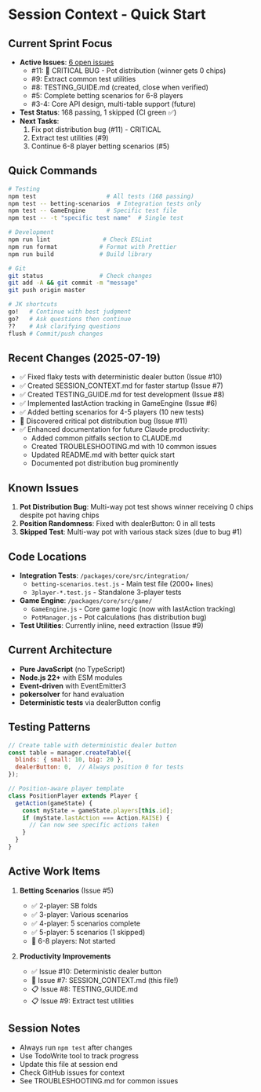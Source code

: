 # Session Context - Quick Start

## Current Sprint Focus
- **Active Issues**: [6 open issues](https://github.com/jkraybill/poker-game-manager/issues)
  - #11: 🐛 CRITICAL BUG - Pot distribution (winner gets 0 chips)
  - #9: Extract common test utilities
  - #8: TESTING_GUIDE.md (created, close when verified)
  - #5: Complete betting scenarios for 6-8 players
  - #3-4: Core API design, multi-table support (future)
- **Test Status**: 168 passing, 1 skipped (CI green ✅)
- **Next Tasks**: 
  1. Fix pot distribution bug (#11) - CRITICAL
  2. Extract test utilities (#9)
  3. Continue 6-8 player betting scenarios (#5)

## Quick Commands
```bash
# Testing
npm test                    # All tests (168 passing)
npm test -- betting-scenarios  # Integration tests only
npm test -- GameEngine      # Specific test file
npm test -- -t "specific test name"  # Single test

# Development
npm run lint               # Check ESLint
npm run format            # Format with Prettier
npm run build             # Build library

# Git
git status                # Check changes
git add -A && git commit -m "message"
git push origin master

# JK shortcuts
go!   # Continue with best judgment
go?   # Ask questions then continue
??    # Ask clarifying questions
flush # Commit/push changes
```

## Recent Changes (2025-07-19)
- ✅ Fixed flaky tests with deterministic dealer button (Issue #10)
- ✅ Created SESSION_CONTEXT.md for faster startup (Issue #7)
- ✅ Created TESTING_GUIDE.md for test development (Issue #8)
- ✅ Implemented lastAction tracking in GameEngine (Issue #6)
- ✅ Added betting scenarios for 4-5 players (10 new tests)
- 🐛 Discovered critical pot distribution bug (Issue #11)
- ✅ Enhanced documentation for future Claude productivity:
  - Added common pitfalls section to CLAUDE.md
  - Created TROUBLESHOOTING.md with 10 common issues
  - Updated README.md with better quick start
  - Documented pot distribution bug prominently

## Known Issues
1. **Pot Distribution Bug**: Multi-way pot test shows winner receiving 0 chips despite pot having chips
2. **Position Randomness**: Fixed with dealerButton: 0 in all tests
3. **Skipped Test**: Multi-way pot with various stack sizes (due to bug #1)

## Code Locations
- **Integration Tests**: `/packages/core/src/integration/`
  - `betting-scenarios.test.js` - Main test file (2000+ lines)
  - `3player-*.test.js` - Standalone 3-player tests
- **Game Engine**: `/packages/core/src/game/`
  - `GameEngine.js` - Core game logic (now with lastAction tracking)
  - `PotManager.js` - Pot calculations (has distribution bug)
- **Test Utilities**: Currently inline, need extraction (Issue #9)

## Current Architecture
- **Pure JavaScript** (no TypeScript)
- **Node.js 22+** with ESM modules
- **Event-driven** with EventEmitter3
- **pokersolver** for hand evaluation
- **Deterministic tests** via dealerButton config

## Testing Patterns
```javascript
// Create table with deterministic dealer button
const table = manager.createTable({
  blinds: { small: 10, big: 20 },
  dealerButton: 0,  // Always position 0 for tests
});

// Position-aware player template
class PositionPlayer extends Player {
  getAction(gameState) {
    const myState = gameState.players[this.id];
    if (myState.lastAction === Action.RAISE) {
      // Can now see specific actions taken
    }
  }
}
```

## Active Work Items
1. **Betting Scenarios** (Issue #5)
   - ✅ 2-player: SB folds
   - ✅ 3-player: Various scenarios
   - ✅ 4-player: 5 scenarios complete
   - ✅ 5-player: 5 scenarios (1 skipped)
   - 🚧 6-8 players: Not started

2. **Productivity Improvements**
   - ✅ Issue #10: Deterministic dealer button
   - 🚧 Issue #7: SESSION_CONTEXT.md (this file!)
   - 📋 Issue #8: TESTING_GUIDE.md
   - 📋 Issue #9: Extract test utilities

## Session Notes
- Always run `npm test` after changes
- Use TodoWrite tool to track progress
- Update this file at session end
- Check GitHub issues for context
- See TROUBLESHOOTING.md for common issues